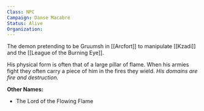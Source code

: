```yaml
---
Class: NPC
Campaign: Danse Macabre
Status: Alive
Organization:
---
```

The demon pretending to be Gruumsh in [[Arcfort]] to manipulate [[Kzadi]] and the [[League of the Burning Eye]].

His physical form is often that of a large pillar of flame. When his armies fight they often carry a piece of him in the fires they wield. *His domains are fire and destruction.*

**Other Names:**

- The Lord of the Flowing Flame